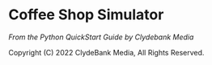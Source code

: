 # Coffee Shop Simulator
*From the Python QuickStart Guide by Clydebank Media*

Copyright (C) 2022 ClydeBank Media, All Rights Reserved.
